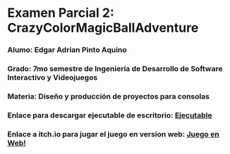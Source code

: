 # Examen Parcial 2: CrazyColorMagicBallAdventure

### Alumo: Edgar Adrian Pinto Aquino

### Grado: 7mo semestre de Ingeniería de Desarrollo de Software Interactivo y Videojuegos

### Materia: Diseño y producción de proyectos para consolas

### Enlace para descargar ejecutable de escritorio: [Ejecutable](https://drive.google.com/file/d/1MXHbWVPmJvzOydWIS4VVStvgRij6jnsd/view?usp=sharing)

### Enlace a itch.io para jugar el juego en version web: [Juego en Web!](https://skullsociety.itch.io/crazy-color-magic-ball-adventure)